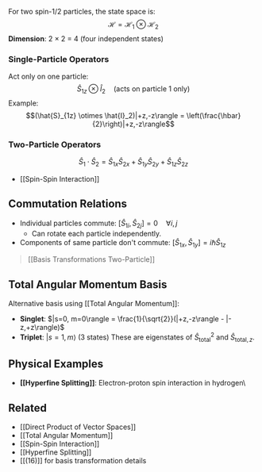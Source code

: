 For two spin-1/2 particles, the state space is:
$$\mathcal{H} = \mathcal{H}_1 \otimes \mathcal{H}_2$$
**Dimension**: 2 × 2 = 4 (four independent states)
### Single-Particle Operators
Act only on one particle:
$$\hat{S}_{1z} \otimes \hat{I}_2 \quad \text{(acts on particle 1 only)}$$
Example:
$$(\hat{S}_{1z} \otimes \hat{I}_2)|+z,-z\rangle = \left(\frac{\hbar}{2}\right)|+z,-z\rangle$$
### Two-Particle Operators
$$\hat{S}_1 \cdot \hat{S}_2 = \hat{S}_{1x}\hat{S}_{2x} + \hat{S}_{1y}\hat{S}_{2y} + \hat{S}_{1z}\hat{S}_{2z}$$
-  [[Spin-Spin Interaction]]
## Commutation Relations
- Individual particles commute: $[\hat{S}_{1i}, \hat{S}_{2j}] = 0 \quad \forall i,j$
	- Can rotate each particle independently.
- Components of same particle don't commute: $[\hat{S}_{1x}, \hat{S}_{1y}] = i\hbar\hat{S}_{1z}$
> [[Basis Transformations Two-Particle]] 
## Total Angular Momentum Basis
Alternative basis using [[Total Angular Momentum]]:
- **Singlet**: $|s=0, m=0\rangle = \frac{1}{\sqrt{2}}(|+z,-z\rangle - |-z,+z\rangle)$
- **Triplet**: $|s=1, m\rangle$ (3 states)
These are eigenstates of $\hat{S}^2_{\text{total}}$ and $\hat{S}_{\text{total},z}$.
## Physical Examples
- **[[Hyperfine Splitting]]**: Electron-proton spin interaction in hydrogen\
## Related
- [[Direct Product of Vector Spaces]]
- [[Total Angular Momentum]]
- [[Spin-Spin Interaction]]
- [[Hyperfine Splitting]]
- [[(16)]] for basis transformation details